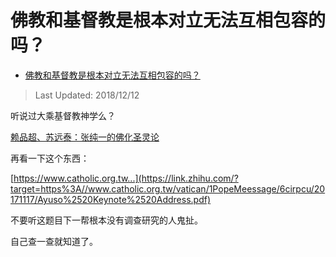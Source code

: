 # 佛教和基督教是根本对立无法互相包容的吗？

- [佛教和基督教是根本对立无法互相包容的吗？](https://www.zhihu.com/question/19827345/answer/550082344)


>Last Updated: 2018/12/12

听说过大乘基督教神学么？

[赖品超、苏远泰：张纯一的佛化圣灵论](https://link.zhihu.com/?target=http%3A//i.bokee.com/v1.php/blog/view/uname/rjjdt/bid/6903988)

  

再看一下这个东西：

[https://www.catholic.org.tw...](https://link.zhihu.com/?target=https%3A//www.catholic.org.tw/vatican/1PopeMeessage/6cirpcu/20171117/Ayuso%2520Keynote%2520Address.pdf)

  

不要听这题目下一帮根本没有调查研究的人鬼扯。

  

自己查一查就知道了。
